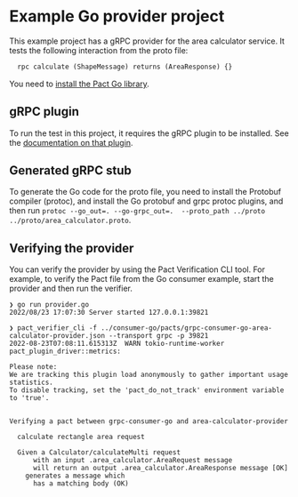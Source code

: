 # Example Go provider project

This example project has a gRPC provider for the area calculator service.
It tests the following interaction from the proto file:

```protobuf
  rpc calculate (ShapeMessage) returns (AreaResponse) {}
```

You need to [install the Pact Go library](https://github.com/pact-foundation/pact-go/tree/2.x.x#installation). 

## gRPC plugin

To run the test in this project, it requires the gRPC plugin to be installed. See the [documentation on that plugin](https://github.com/pactflow/pact-protobuf-plugin#installation).

## Generated gRPC stub

To generate the Go code for the proto file, you need to install the Protobuf compiler (protoc), and install the Go
protobuf and grpc protoc plugins, and then run `protoc --go_out=. --go-grpc_out=.  --proto_path ../proto  ../proto/area_calculator.proto`.

## Verifying the provider

You can verify the provider by using the Pact Verification CLI tool. For example, to verify the Pact file from the Go consumer example, start the provider and then run the verifier.

```shell
❯ go run provider.go
2022/08/23 17:07:30 Server started 127.0.0.1:39821
```

```shell
❯ pact_verifier_cli -f ../consumer-go/pacts/grpc-consumer-go-area-calculator-provider.json --transport grpc -p 39821
2022-08-23T07:08:11.615313Z  WARN tokio-runtime-worker pact_plugin_driver::metrics: 

Please note:
We are tracking this plugin load anonymously to gather important usage statistics.
To disable tracking, set the 'pact_do_not_track' environment variable to 'true'.


Verifying a pact between grpc-consumer-go and area-calculator-provider

  calculate rectangle area request

  Given a Calculator/calculateMulti request
      with an input .area_calculator.AreaRequest message
      will return an output .area_calculator.AreaResponse message [OK]
    generates a message which
      has a matching body (OK)

```
